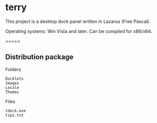 terry
=====

This project is a desktop dock panel written in Lazarus (Free Pascal).

Operating systems: Win Vista and later.
Can be compiled for x86/x64.

=====

Distribution package
------------

Folders
```
Docklets
Images
Locale
Themes
```

Files
```
tdock.exe
tips.txt
```
